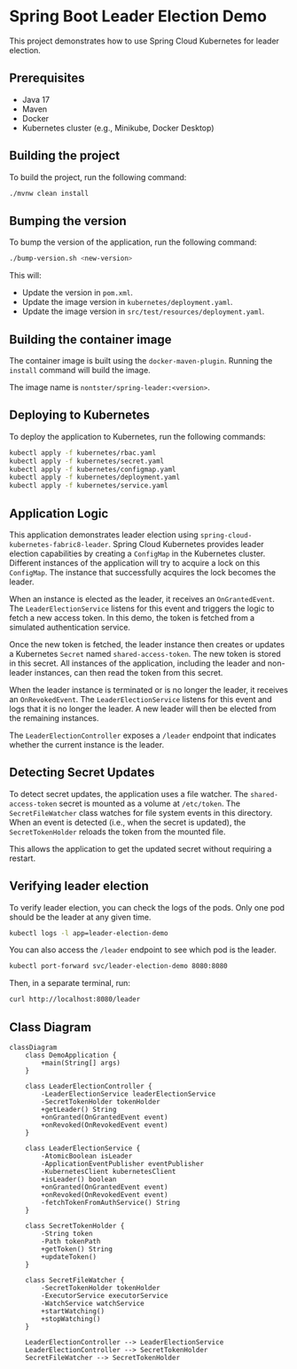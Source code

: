 # Spring Boot Leader Election Demo

This project demonstrates how to use Spring Cloud Kubernetes for leader election.

## Prerequisites

*   Java 17
*   Maven
*   Docker
*   Kubernetes cluster (e.g., Minikube, Docker Desktop)

## Building the project

To build the project, run the following command:

```bash
./mvnw clean install
```

## Bumping the version

To bump the version of the application, run the following command:

```bash
./bump-version.sh <new-version>
```

This will:

*   Update the version in `pom.xml`.
*   Update the image version in `kubernetes/deployment.yaml`.
*   Update the image version in `src/test/resources/deployment.yaml`.

## Building the container image

The container image is built using the `docker-maven-plugin`. Running the `install` command will build the image.

The image name is `nontster/spring-leader:<version>`.

## Deploying to Kubernetes

To deploy the application to Kubernetes, run the following commands:

```bash
kubectl apply -f kubernetes/rbac.yaml
kubectl apply -f kubernetes/secret.yaml
kubectl apply -f kubernetes/configmap.yaml
kubectl apply -f kubernetes/deployment.yaml
kubectl apply -f kubernetes/service.yaml
```

## Application Logic

This application demonstrates leader election using `spring-cloud-kubernetes-fabric8-leader`. Spring Cloud Kubernetes provides leader election capabilities by creating a `ConfigMap` in the Kubernetes cluster. Different instances of the application will try to acquire a lock on this `ConfigMap`. The instance that successfully acquires the lock becomes the leader.

When an instance is elected as the leader, it receives an `OnGrantedEvent`. The `LeaderElectionService` listens for this event and triggers the logic to fetch a new access token. In this demo, the token is fetched from a simulated authentication service.

Once the new token is fetched, the leader instance then creates or updates a Kubernetes `Secret` named `shared-access-token`. The new token is stored in this secret. All instances of the application, including the leader and non-leader instances, can then read the token from this secret.

When the leader instance is terminated or is no longer the leader, it receives an `OnRevokedEvent`. The `LeaderElectionService` listens for this event and logs that it is no longer the leader. A new leader will then be elected from the remaining instances.

The `LeaderElectionController` exposes a `/leader` endpoint that indicates whether the current instance is the leader.

## Detecting Secret Updates

To detect secret updates, the application uses a file watcher. The `shared-access-token` secret is mounted as a volume at `/etc/token`. The `SecretFileWatcher` class watches for file system events in this directory. When an event is detected (i.e., when the secret is updated), the `SecretTokenHolder` reloads the token from the mounted file.

This allows the application to get the updated secret without requiring a restart.

## Verifying leader election

To verify leader election, you can check the logs of the pods. Only one pod should be the leader at any given time.

```bash
kubectl logs -l app=leader-election-demo
```

You can also access the `/leader` endpoint to see which pod is the leader.

```bash
kubectl port-forward svc/leader-election-demo 8080:8080
```

Then, in a separate terminal, run:

```bash
curl http://localhost:8080/leader
```

## Class Diagram

```mermaid
classDiagram
    class DemoApplication {
        +main(String[] args)
    }

    class LeaderElectionController {
        -LeaderElectionService leaderElectionService
        -SecretTokenHolder tokenHolder
        +getLeader() String
        +onGranted(OnGrantedEvent event)
        +onRevoked(OnRevokedEvent event)
    }

    class LeaderElectionService {
        -AtomicBoolean isLeader
        -ApplicationEventPublisher eventPublisher
        -KubernetesClient kubernetesClient
        +isLeader() boolean
        +onGranted(OnGrantedEvent event)
        +onRevoked(OnRevokedEvent event)
        -fetchTokenFromAuthService() String
    }

    class SecretTokenHolder {
        -String token
        -Path tokenPath
        +getToken() String
        +updateToken()
    }

    class SecretFileWatcher {
        -SecretTokenHolder tokenHolder
        -ExecutorService executorService
        -WatchService watchService
        +startWatching()
        +stopWatching()
    }

    LeaderElectionController --> LeaderElectionService
    LeaderElectionController --> SecretTokenHolder
    SecretFileWatcher --> SecretTokenHolder
```
